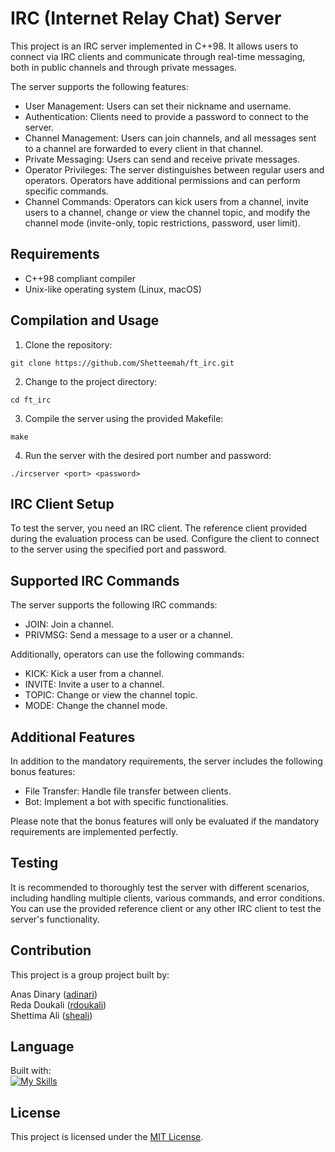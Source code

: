 # IRC (Internet Relay Chat) Server

This project is an IRC server implemented in C++98. It allows users to connect via IRC clients and communicate through real-time messaging, both in public channels and through private messages.

The server supports the following features:

<ul>
    <li>User Management: Users can set their nickname and username.</li>
    <li>Authentication: Clients need to provide a password to connect to the server.</li>
    <li>Channel Management: Users can join channels, and all messages sent to a channel are forwarded to every client in that channel.</li>
    <li>Private Messaging: Users can send and receive private messages.</li>
    <li>Operator Privileges: The server distinguishes between regular users and operators. Operators have additional permissions and can perform specific commands.</li>
    <li>Channel Commands: Operators can kick users from a channel, invite users to a channel, change or view the channel topic, and modify the channel mode (invite-only, topic restrictions, password, user limit).</li>
</ul>

## Requirements

<ul>
    <li>C++98 compliant compiler</li>
    <li>Unix-like operating system (Linux, macOS)</li>
</ul>

## Compilation and Usage

1. Clone the repository:

```
git clone https://github.com/Shetteemah/ft_irc.git
```

2. Change to the project directory:

```
cd ft_irc
```

3. Compile the server using the provided Makefile:

```
make
```

4. Run the server with the desired port number and password:

```
./ircserver <port> <password>
```


## IRC Client Setup

To test the server, you need an IRC client. The reference client provided during the evaluation process can be used. Configure the client to connect to the server using the specified port and password.

## Supported IRC Commands

The server supports the following IRC commands:

<ul>
    <li>JOIN: Join a channel.</li>
    <li>PRIVMSG: Send a message to a user or a channel.</li>
</ul>

Additionally, operators can use the following commands:

<ul>
    <li>KICK: Kick a user from a channel.</li>
    <li>INVITE: Invite a user to a channel.</li>
    <li>TOPIC: Change or view the channel topic.</li>
    <li>MODE: Change the channel mode.</li>
</ul>

## Additional Features

In addition to the mandatory requirements, the server includes the following bonus features:

<ul>
    <li>File Transfer: Handle file transfer between clients.</li>
    <li>Bot: Implement a bot with specific functionalities.</li>
</ul>

Please note that the bonus features will only be evaluated if the mandatory requirements are implemented perfectly.

## Testing

It is recommended to thoroughly test the server with different scenarios, including handling multiple clients, various commands, and error conditions. You can use the provided reference client or any other IRC client to test the server's functionality.

## Contribution

This project is a group project built by:

Anas Dinary ([adinari](https://github.com/adinari42))<br/>
Reda Doukali ([rdoukali](https://github.com/rdoukali42))</br>
Shettima Ali ([sheali](https://github.com/Shetteemah))</br>

## Language

Built with: </br>
[![My Skills](https://skillicons.dev/icons?i=cpp)](https://skillicons.dev)

## License

This project is licensed under the [MIT License](https://github.com/Shetteemah/ft_irc/blob/main/LICENSE).
